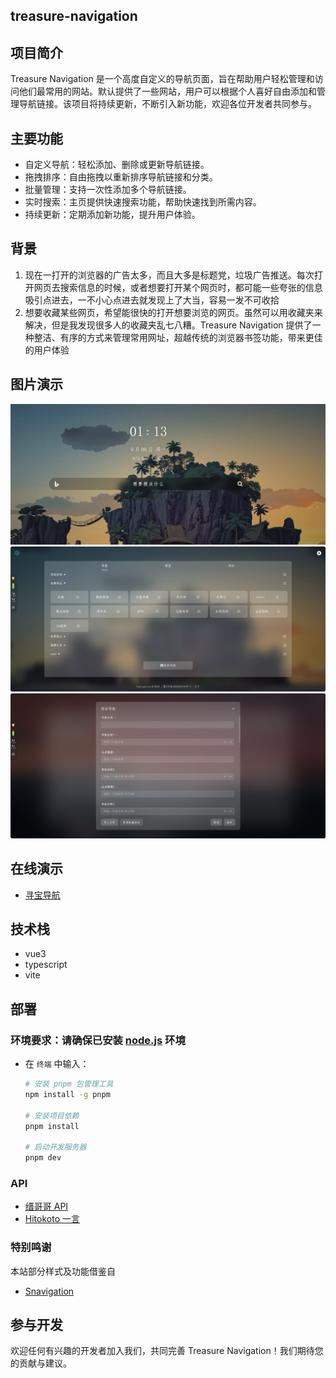 ## treasure-navigation

## 项目简介

Treasure Navigation 是一个高度自定义的导航页面，旨在帮助用户轻松管理和访问他们最常用的网站。默认提供了一些网站，用户可以根据个人喜好自由添加和管理导航链接。该项目将持续更新，不断引入新功能，欢迎各位开发者共同参与。

## 主要功能

- 自定义导航：轻松添加、删除或更新导航链接。
- 拖拽排序：自由拖拽以重新排序导航链接和分类。
- 批量管理：支持一次性添加多个导航链接。
- 实时搜索：主页提供快速搜索功能，帮助快速找到所需内容。
- 持续更新：定期添加新功能，提升用户体验。

## 背景

1. 现在一打开的浏览器的广告太多，而且大多是标题党，垃圾广告推送。每次打开网页去搜索信息的时候，或者想要打开某个网页时，都可能一些夸张的信息吸引点进去，一不小心点进去就发现上了大当，容易一发不可收拾
2. 想要收藏某些网页，希望能很快的打开想要浏览的网页。虽然可以用收藏夹来解决，但是我发现很多人的收藏夹乱七八糟。Treasure Navigation 提供了一种整洁、有序的方式来管理常用网址，超越传统的浏览器书签功能，带来更佳的用户体验

## 图片演示

![alt text](image-1.png)
![alt text](image-2.png)
![alt text](image.png)

## 在线演示

- [寻宝导航](https://xionglongbing.github.io/wonderfulJourney/)

## 技术栈

- vue3
- typescript
- vite

## 部署

### 环境要求：请确保已安装 [node.js](https://nodejs.org/zh-cn/) 环境

- 在 `终端` 中输入：

  ```bash
  # 安装 pnpm 包管理工具
  npm install -g pnpm

  # 安装项目依赖
  pnpm install

  # 启动开发服务器
  pnpm dev
  ```

### API

- [缙哥哥 API](https://www.dujin.org/3618.html)
- [Hitokoto 一言](https://hitokoto.cn/)

### 特别鸣谢

本站部分样式及功能借鉴自

- [Snavigation](https://github.com/imsyy/Snavigation)

## 参与开发

欢迎任何有兴趣的开发者加入我们，共同完善 Treasure Navigation！我们期待您的贡献与建议。
